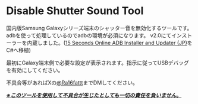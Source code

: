# Disable Shutter Sound Tool
国内版Samsung Galaxyシリーズ端末のシャッター音を無効化するツールです。
adbを使って処理しているのでadbの環境が必須になります。
v2.0にてインストーラーを内蔵しました。([15 Seconds Online ADB Installer and Updater (JP)](https://github.com/reindex-ot/15-Seconds-Online-ADB-Installer-and-Updater-jp)をC#へ移植)

最初にGalaxy端末側で必要な設定が表示されます。指示に従ってUSBデバッグを有効にしてください。

不具合等があればXの[@Ra16fattt](https://x.com/Ra16fattt)までDMしてください。

<ins>***※このツールを使用して不具合が生じたとしても一切の責任を負いません。***</ins>
